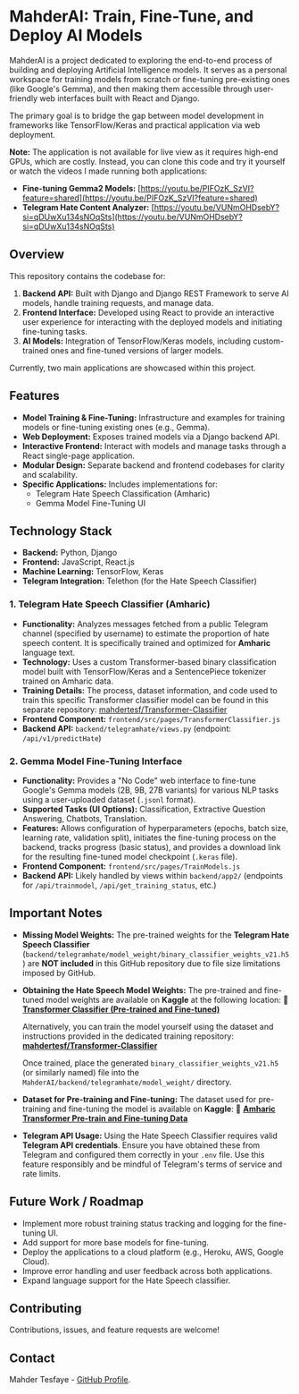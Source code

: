 # MahderAI: Train, Fine-Tune, and Deploy AI Models

MahderAI is a project dedicated to exploring the end-to-end process of building and deploying Artificial Intelligence models. It serves as a personal workspace for training models from scratch or fine-tuning pre-existing ones (like Google's Gemma), and then making them accessible through user-friendly web interfaces built with React and Django.

The primary goal is to bridge the gap between model development in frameworks like TensorFlow/Keras and practical application via web deployment.

**Note:** The application is not available for live view as it requires high-end GPUs, which are costly. Instead, you can clone this code and try it yourself or watch the videos I made running both applications:

*   **Fine-tuning Gemma2 Models:** [https://youtu.be/PIFOzK_SzVI?feature=shared](https://youtu.be/PIFOzK_SzVI?feature=shared)
*   **Telegram Hate Content Analyzer:** [https://youtu.be/VUNmOHDsebY?si=qDUwXu134sNOqSts](https://youtu.be/VUNmOHDsebY?si=qDUwXu134sNOqSts)

## Overview

This repository contains the codebase for:

1.  **Backend API:** Built with Django and Django REST Framework to serve AI models, handle training requests, and manage data.
2.  **Frontend Interface:** Developed using React to provide an interactive user experience for interacting with the deployed models and initiating fine-tuning tasks.
3.  **AI Models:** Integration of TensorFlow/Keras models, including custom-trained ones and fine-tuned versions of larger models.

Currently, two main applications are showcased within this project.

## Features

*   **Model Training & Fine-Tuning:** Infrastructure and examples for training models or fine-tuning existing ones (e.g., Gemma).
*   **Web Deployment:** Exposes trained models via a Django backend API.
*   **Interactive Frontend:** Interact with models and manage tasks through a React single-page application.
*   **Modular Design:** Separate backend and frontend codebases for clarity and scalability.
*   **Specific Applications:** Includes implementations for:
    *   Telegram Hate Speech Classification (Amharic)
    *   Gemma Model Fine-Tuning UI

## Technology Stack

*   **Backend:** Python, Django
*   **Frontend:** JavaScript, React.js
*   **Machine Learning:** TensorFlow, Keras
*   **Telegram Integration:** Telethon (for the Hate Speech Classifier)

### 1. Telegram Hate Speech Classifier (Amharic)

*   **Functionality:** Analyzes messages fetched from a public Telegram channel (specified by username) to estimate the proportion of hate speech content. It is specifically trained and optimized for **Amharic** language text.
*   **Technology:** Uses a custom Transformer-based binary classification model built with TensorFlow/Keras and a SentencePiece tokenizer trained on Amharic data.
*   **Training Details:** The process, dataset information, and code used to train this specific Transformer classifier model can be found in this separate repository: [mahdertesf/Transformer-Classifier](https://github.com/mahdertesf/Transformer-Classifier)
*   **Frontend Component:** `frontend/src/pages/TransformerClassifier.js`
*   **Backend API:** `backend/telegramhate/views.py` (endpoint: `/api/v1/predictHate`)

### 2. Gemma Model Fine-Tuning Interface

*   **Functionality:** Provides a "No Code" web interface to fine-tune Google's Gemma models (2B, 9B, 27B variants) for various NLP tasks using a user-uploaded dataset (`.jsonl` format).
*   **Supported Tasks (UI Options):** Classification, Extractive Question Answering, Chatbots, Translation.
*   **Features:** Allows configuration of hyperparameters (epochs, batch size, learning rate, validation split), initiates the fine-tuning process on the backend, tracks progress (basic status), and provides a download link for the resulting fine-tuned model checkpoint (`.keras` file).
*   **Frontend Component:** `frontend/src/pages/TrainModels.js`
*   **Backend API:** Likely handled by views within `backend/app2/` (endpoints for `/api/trainmodel`, `/api/get_training_status`, etc.)

## Important Notes

*   **Missing Model Weights:**
    The pre-trained weights for the **Telegram Hate Speech Classifier** (`backend/telegramhate/model_weight/binary_classifier_weights_v21.h5`) are **NOT included** in this GitHub repository due to file size limitations imposed by GitHub.

*   **Obtaining the Hate Speech Model Weights:**
    The pre-trained and fine-tuned model weights are available on **Kaggle** at the following location:
    🔗 [**Transformer Classifier (Pre-trained and Fine-tuned)**](https://www.kaggle.com/datasets/mahdertesfayeabebe/transformer-classifier-model-weights)

    Alternatively, you can train the model yourself using the dataset and instructions provided in the dedicated training repository:
     [**mahdertesf/Transformer-Classifier**](https://github.com/mahdertesf/Transformer-Classifier)

    Once trained, place the generated `binary_classifier_weights_v21.h5` (or similarly named) file into the `MahderAI/backend/telegramhate/model_weight/` directory.

*   **Dataset for Pre-training and Fine-tuning:**
    The dataset used for pre-training and fine-tuning the model is available on **Kaggle**:
    🔗 [**Amharic Transformer Pre-train and Fine-tuning Data**](https://www.kaggle.com/datasets/mahdertesfayeabebe/amharic-transformer-pre-train-and-fine-tuning-data)

*   **Telegram API Usage:**
    Using the Hate Speech Classifier requires valid **Telegram API credentials**. Ensure you have obtained these from Telegram and configured them correctly in your `.env` file. Use this feature responsibly and be mindful of Telegram's terms of service and rate limits.

## Future Work / Roadmap

*   Implement more robust training status tracking and logging for the fine-tuning UI.
*   Add support for more base models for fine-tuning.
*   Deploy the applications to a cloud platform (e.g., Heroku, AWS, Google Cloud).
*   Improve error handling and user feedback across both applications.
*   Expand language support for the Hate Speech classifier.

## Contributing

Contributions, issues, and feature requests are welcome!

## Contact

Mahder Tesfaye - [GitHub Profile](https://github.com/mahdertesf).

